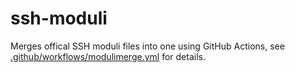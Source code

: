 # ssh-moduli

Merges offical SSH moduli files into one using GitHub Actions, see
[.github/workflows/modulimerge.yml](https://github.com/konstruktoid/ssh-moduli/blob/main/.github/workflows/modulimerge.yml)
for details.

